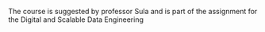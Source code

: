 The course is suggested by professor Sula and is part of the assignment for the Digital and Scalable Data Engineering
